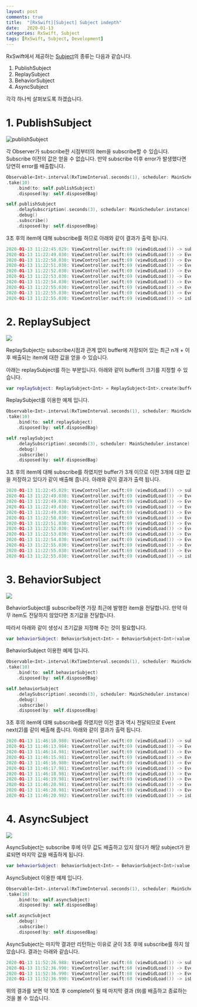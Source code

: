 ```yaml
---
layout: post
comments: true
title:  "[RxSwift][Subject] Subject indepth"
date:   2020-01-13
categories: RxSwift, Subject
tags: [RxSwift, Subject, Development]
---
```


RxSwift에서 제공하는 [Subject]의 종류는 다음과 같습니다.

1. PublishSubject
2. ReplaySubject
3. BehaviorSubject
4. AsyncSubject

각각 하나씩 살펴보도록 하겠습니다.

# 1. PublishSubject
![publishSubject](publishSubject.png)

각 Observer가 subscribe한 시점부터의 item을 subscribe할 수 있습니다. Subscribe 이전의 값은 얻을 수 없습니다.
만약 subscribe 이후 error가 발생했다면 당연히 error를 배출합니다.

```swift
Observable<Int>.interval(RxTimeInterval.seconds(1), scheduler: MainScheduler.instance)
.take(10)
    .bind(to: self.publishSubject)
    .disposed(by: self.disposedBag)

self.publishSubject
    .delaySubscription(.seconds(3), scheduler: MainScheduler.instance)
    .debug()
    .subscribe()
    .disposed(by: self.disposedBag)
```

3초 후의 item에 대해 subscribe를 하므로 아래와 같이 결과가 출력 됩니다.

```swift
2020-01-13 11:22:45.029: ViewController.swift:69 (viewDidLoad()) -> subscribed
2020-01-13 11:22:49.030: ViewController.swift:69 (viewDidLoad()) -> Event next(3)
2020-01-13 11:22:50.030: ViewController.swift:69 (viewDidLoad()) -> Event next(4)
2020-01-13 11:22:51.030: ViewController.swift:69 (viewDidLoad()) -> Event next(5)
2020-01-13 11:22:52.030: ViewController.swift:69 (viewDidLoad()) -> Event next(6)
2020-01-13 11:22:53.030: ViewController.swift:69 (viewDidLoad()) -> Event next(7)
2020-01-13 11:22:54.030: ViewController.swift:69 (viewDidLoad()) -> Event next(8)
2020-01-13 11:22:55.030: ViewController.swift:69 (viewDidLoad()) -> Event next(9)
2020-01-13 11:22:55.030: ViewController.swift:69 (viewDidLoad()) -> Event completed
2020-01-13 11:22:55.030: ViewController.swift:69 (viewDidLoad()) -> isDisposed
```

# 2. ReplaySubject
![](ReplaySubject.png)

ReplaySubject는 subscribe시점과 관계 없이 buffer에 저장되어 있는 최근 n개 + 이후 배출되는 item에 대한 값을 얻을 수 있습니다.

아래는 replaySubject를 하는 부분입니다. 아래와 같이 buffer의 크기를 지정할 수 있습니다.

```swift
var replaySubject: ReplaySubject<Int> = ReplaySubject<Int>.create(bufferSize: 3)
```

ReplaySubject를 이용한 예제 입니다.

```swift
Observable<Int>.interval(RxTimeInterval.seconds(1), scheduler: MainScheduler.instance)
.take(10)
    .bind(to: self.replaySubject)
    .disposed(by: self.disposedBag)

self.replaySubject
    .delaySubscription(.seconds(3), scheduler: MainScheduler.instance)
    .debug()
    .subscribe()
    .disposed(by: self.disposedBag)
```

3초 후의 item에 대해 subscribe를 하였지만 buffer가 3개 이므로 이전 3개에 대한 값을 저장하고 있다가 같이 배출해 줍니다. 아래와 같이 결과가 출력 됩니다.

```swift
2020-01-13 11:22:45.029: ViewController.swift:69 (viewDidLoad()) -> subscribed
2020-01-13 11:22:49.030: ViewController.swift:69 (viewDidLoad()) -> Event next(0)
2020-01-13 11:22:49.030: ViewController.swift:69 (viewDidLoad()) -> Event next(1)
2020-01-13 11:22:49.030: ViewController.swift:69 (viewDidLoad()) -> Event next(2)
2020-01-13 11:22:49.030: ViewController.swift:69 (viewDidLoad()) -> Event next(3)
2020-01-13 11:22:50.030: ViewController.swift:69 (viewDidLoad()) -> Event next(4)
2020-01-13 11:22:51.030: ViewController.swift:69 (viewDidLoad()) -> Event next(5)
2020-01-13 11:22:52.030: ViewController.swift:69 (viewDidLoad()) -> Event next(6)
2020-01-13 11:22:53.030: ViewController.swift:69 (viewDidLoad()) -> Event next(7)
2020-01-13 11:22:54.030: ViewController.swift:69 (viewDidLoad()) -> Event next(8)
2020-01-13 11:22:55.030: ViewController.swift:69 (viewDidLoad()) -> Event next(9)
2020-01-13 11:22:55.030: ViewController.swift:69 (viewDidLoad()) -> Event completed
2020-01-13 11:22:55.030: ViewController.swift:69 (viewDidLoad()) -> isDisposed
```

# 3. BehaviorSubject
![](BehaviorSubject.png)

BehaviorSubject를 subscribe하면 가장 최근에 발행한 item을 전달합니다. 만약 아무 item도 전달하지 않았다면 초기값을 전달합니다. 

따라서 아래와 같이 생성시 초기값을 지정해 주는 것이 필요합니다.

```swift
var behaviorSubject: BehaviorSubject<Int> = BehaviorSubject<Int>(value: -1)
```

BehaviorSubject 이용한 예제 입니다.

```swift
Observable<Int>.interval(RxTimeInterval.seconds(1), scheduler: MainScheduler.instance)
.take(10)
    .bind(to: self.behaviorSubject)
    .disposed(by: self.disposedBag)

self.behaviorSubject
    .delaySubscription(.seconds(3), scheduler: MainScheduler.instance)
    .debug()
    .subscribe()
    .disposed(by: self.disposedBag)
```

3초 후의 item에 대해 subscribe를 하였지만 이전 결과 역시 전달되므로 Event next(2)를 같이 배출해 줍니다. 아래와 같이 결과가 출력 됩니다.

```swift
2020-01-13 11:46:10.980: ViewController.swift:69 (viewDidLoad()) -> subscribed
2020-01-13 11:46:13.984: ViewController.swift:69 (viewDidLoad()) -> Event next(2)
2020-01-13 11:46:14.981: ViewController.swift:69 (viewDidLoad()) -> Event next(3)
2020-01-13 11:46:15.981: ViewController.swift:69 (viewDidLoad()) -> Event next(4)
2020-01-13 11:46:16.980: ViewController.swift:69 (viewDidLoad()) -> Event next(5)
2020-01-13 11:46:17.981: ViewController.swift:69 (viewDidLoad()) -> Event next(6)
2020-01-13 11:46:18.981: ViewController.swift:69 (viewDidLoad()) -> Event next(7)
2020-01-13 11:46:19.981: ViewController.swift:69 (viewDidLoad()) -> Event next(8)
2020-01-13 11:46:20.981: ViewController.swift:69 (viewDidLoad()) -> Event next(9)
2020-01-13 11:46:20.981: ViewController.swift:69 (viewDidLoad()) -> Event completed
2020-01-13 11:46:20.982: ViewController.swift:69 (viewDidLoad()) -> isDisposed

```

# 4. AsyncSubject
![](AsyncSubject.png)

AsyncSubject는 subscribe 후에 아무 값도 배출하고 있지 않다가 해당 subject가 완료되면 마지막 값을 배출하게 됩니다.

```swift
var behaviorSubject: BehaviorSubject<Int> = BehaviorSubject<Int>(value: -1)
```

AsyncSubject 이용한 예제 입니다.

```swift
Observable<Int>.interval(RxTimeInterval.seconds(1), scheduler: MainScheduler.instance)
.take(10)
    .bind(to: self.asyncSubject)
    .disposed(by: self.disposedBag)

self.asyncSubject
    .debug()
    .subscribe()
    .disposed(by: self.disposedBag)
```

AsyncSubject는 마지막 결과만 리턴하는 이유로 굳이 3초 후에 subscribe를 하지 않았습니다. 결과는 아래와 같습니다.

```swift
2020-01-13 11:52:26.988: ViewController.swift:68 (viewDidLoad()) -> subscribed
2020-01-13 11:52:36.990: ViewController.swift:68 (viewDidLoad()) -> Event next(9)
2020-01-13 11:52:36.990: ViewController.swift:68 (viewDidLoad()) -> Event completed
2020-01-13 11:52:36.990: ViewController.swift:68 (viewDidLoad()) -> isDisposed

```

위의 결과를 보면 약 10초 후 complete이 될 때 마지막 결과 (9)를 배출하고 종료하는 것을 볼 수 있습니다.


[Subject]: 2020-01-10-Subject-Basic.md
